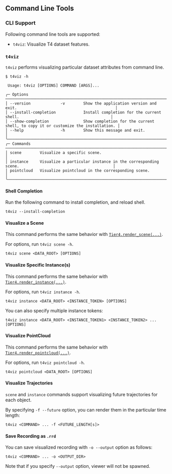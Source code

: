 ## Command Line Tools

### CLI Support

Following command line tools are supported:

- `t4viz`: Visualize T4 dataset features.

### `t4viz`

`t4viz` performs visualizing particular dataset attributes from command line.

```shell
$ t4viz -h

 Usage: t4viz [OPTIONS] COMMAND [ARGS]...

╭─ Options ────────────────────────────────────────────────────────────────────────────────────────────────────────╮
│ --version             -v        Show the application version and exit.                                           │
│ --install-completion            Install completion for the current shell.                                        │
│ --show-completion               Show completion for the current shell, to copy it or customize the installation. │
│ --help                -h        Show this message and exit.                                                      │
╰──────────────────────────────────────────────────────────────────────────────────────────────────────────────────╯
╭─ Commands ───────────────────────────────────────────────────────────────────────────────────────────────────────╮
│ scene        Visualize a specific scene.                                                                         │
│ instance     Visualize a particular instance in the corresponding scene.                                         │
│ pointcloud   Visualize pointcloud in the corresponding scene.                                                    │
╰──────────────────────────────────────────────────────────────────────────────────────────────────────────────────╯
```

#### Shell Completion

Run the following command to install completion, and reload shell.

```shell
t4viz --install-completion
```

#### Visualize a Scene

This command performs the same behavior with [`Tier4.render_scene(...)`](./render.md#rendering-scene).

For options, run `t4viz scene -h`.

```shell
t4viz scene <DATA_ROOT> [OPTIONS]
```

#### Visualize Specific Instance(s)

This command performs the same behavior with [`Tier4.render_instance(...)`](./render.md#rendering-instances).

For options, run `t4viz instance -h`.

```shell
t4viz instance <DATA_ROOT> <INSTANCE_TOKEN> [OPTIONS]
```

You can also specify multiple instance tokens:

```shell
t4viz instance <DATA_ROOT> <INSTANCE_TOKEN1> <INSTANCE_TOKEN2> ... [OPTIONS]
```

#### Visualize PointCloud

This command performs the same behavior with [`Tier4.render_pointcloud(...)`](./render.md#rendering-pointcloud).

For options, run `t4viz pointcloud -h`.

```shell
t4viz pointcloud <DATA_ROOT> [OPTIONS]
```

#### Visualize Trajectories

`scene` and `instance` commands support visualizing future trajectories for each object.

By specifying `-f --future` option, you can render them in the particular time length:

```shell
t4viz <COMMAND> ... -f <FUTURE_LENGTH[s]>
```

#### Save Recording as `.rrd`

You can save visualized recording with `-o --output` option as follows:

```shell
t4viz <COMMAND> ... -o <OUTPUT_DIR>
```

Note that if you specify `--output` option, viewer will not be spawned.
